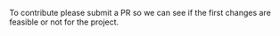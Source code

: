 To contribute please submit a PR so we can see if the first changes are feasible or not for the project.
